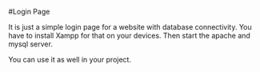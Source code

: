 #Login Page

It is just a simple login page for a website with database connectivity.
You have to install Xampp for that on your devices.
Then start the apache and mysql server.

You can use it as well in your project.
